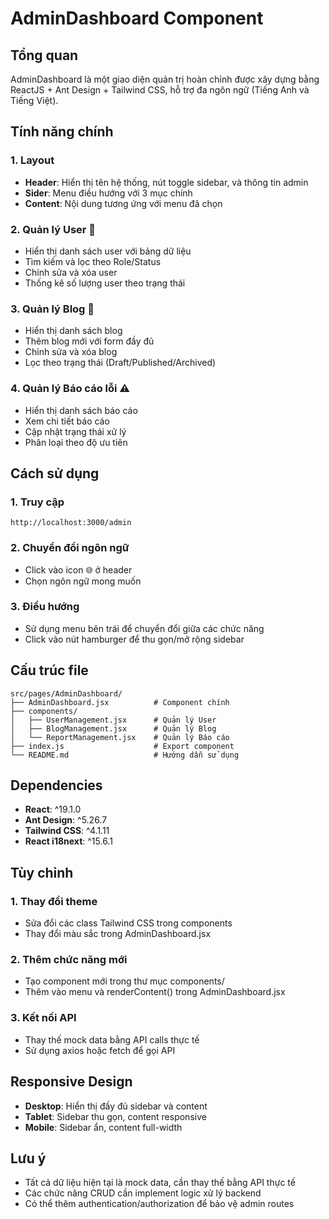 # AdminDashboard Component

## Tổng quan
AdminDashboard là một giao diện quản trị hoàn chỉnh được xây dựng bằng ReactJS + Ant Design + Tailwind CSS, hỗ trợ đa ngôn ngữ (Tiếng Anh và Tiếng Việt).

## Tính năng chính

### 1. Layout
- **Header**: Hiển thị tên hệ thống, nút toggle sidebar, và thông tin admin
- **Sider**: Menu điều hướng với 3 mục chính
- **Content**: Nội dung tương ứng với menu đã chọn

### 2. Quản lý User 👤
- Hiển thị danh sách user với bảng dữ liệu
- Tìm kiếm và lọc theo Role/Status
- Chỉnh sửa và xóa user
- Thống kê số lượng user theo trạng thái

### 3. Quản lý Blog 📝
- Hiển thị danh sách blog
- Thêm blog mới với form đầy đủ
- Chỉnh sửa và xóa blog
- Lọc theo trạng thái (Draft/Published/Archived)

### 4. Quản lý Báo cáo lỗi ⚠️
- Hiển thị danh sách báo cáo
- Xem chi tiết báo cáo
- Cập nhật trạng thái xử lý
- Phân loại theo độ ưu tiên

## Cách sử dụng

### 1. Truy cập
```
http://localhost:3000/admin
```

### 2. Chuyển đổi ngôn ngữ
- Click vào icon 🌐 ở header
- Chọn ngôn ngữ mong muốn

### 3. Điều hướng
- Sử dụng menu bên trái để chuyển đổi giữa các chức năng
- Click vào nút hamburger để thu gọn/mở rộng sidebar

## Cấu trúc file

```
src/pages/AdminDashboard/
├── AdminDashboard.jsx          # Component chính
├── components/
│   ├── UserManagement.jsx      # Quản lý User
│   ├── BlogManagement.jsx      # Quản lý Blog
│   └── ReportManagement.jsx    # Quản lý Báo cáo
├── index.js                    # Export component
└── README.md                   # Hướng dẫn sử dụng
```

## Dependencies

- **React**: ^19.1.0
- **Ant Design**: ^5.26.7
- **Tailwind CSS**: ^4.1.11
- **React i18next**: ^15.6.1

## Tùy chỉnh

### 1. Thay đổi theme
- Sửa đổi các class Tailwind CSS trong components
- Thay đổi màu sắc trong AdminDashboard.jsx

### 2. Thêm chức năng mới
- Tạo component mới trong thư mục components/
- Thêm vào menu và renderContent() trong AdminDashboard.jsx

### 3. Kết nối API
- Thay thế mock data bằng API calls thực tế
- Sử dụng axios hoặc fetch để gọi API

## Responsive Design

- **Desktop**: Hiển thị đầy đủ sidebar và content
- **Tablet**: Sidebar thu gọn, content responsive
- **Mobile**: Sidebar ẩn, content full-width

## Lưu ý

- Tất cả dữ liệu hiện tại là mock data, cần thay thế bằng API thực tế
- Các chức năng CRUD cần implement logic xử lý backend
- Có thể thêm authentication/authorization để bảo vệ admin routes
